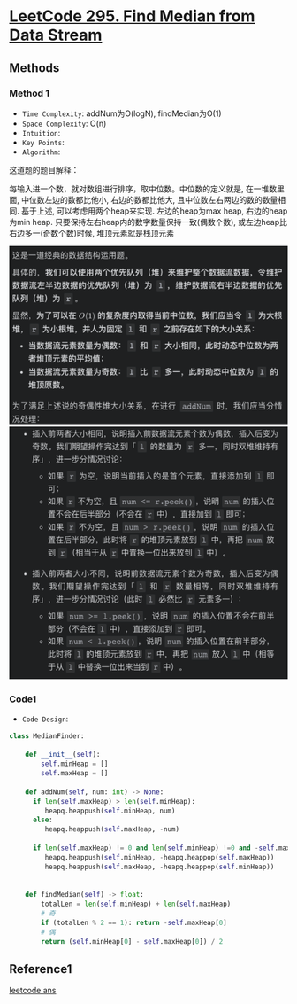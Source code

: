 # [LeetCode 295. Find Median from Data Stream](https://leetcode-cn.com/problems/find-median-from-data-stream/)

## Methods

### Method 1

* `Time Complexity`: addNum为O(logN), findMedian为O(1)
* `Space Complexity`: O(n)
* `Intuition`:
* `Key Points`:
* `Algorithm`:

这道题的题目解释：

每输入进一个数，就对数组进行排序，取中位数。中位数的定义就是, 在一堆数里面, 中位数左边的数都比他小, 右边的数都比他大, 且中位数左右两边的数的数量相同. 基于上述, 可以考虑用两个heap来实现. 左边的heap为max heap, 右边的heap为min heap. 只要保持左右heap内的数字数量保持一致(偶数个数), 或左边heap比右边多一(奇数个数)时候, 堆顶元素就是栈顶元素

![51](../../Image/51.png)
![50](../../Image/50.png)

### Code1

* `Code Design`:

```python
class MedianFinder:

    def __init__(self):
        self.minHeap = []
        self.maxHeap = []

    def addNum(self, num: int) -> None:
      if len(self.maxHeap) > len(self.minHeap):
         heapq.heappush(self.minHeap, num)
      else:
         heapq.heappush(self.maxHeap, -num)

      if len(self.maxHeap) != 0 and len(self.minHeap) !=0 and -self.maxHeap[0] > self.minHeap[0]:
         heapq.heappush(self.minHeap, -heapq.heappop(self.maxHeap))
         heapq.heappush(self.maxHeap, -heapq.heappop(self.minHeap))


    def findMedian(self) -> float:
        totalLen = len(self.minHeap) + len(self.maxHeap)
        # 奇
        if (totalLen % 2 == 1): return -self.maxHeap[0]
        # 偶
        return (self.minHeap[0] - self.maxHeap[0]) / 2

```

## Reference1

[leetcode ans](https://leetcode-cn.com/problems/find-median-from-data-stream/solution/gong-shui-san-xie-jing-dian-shu-ju-jie-g-pqy8/)
